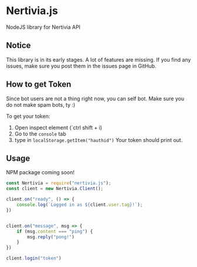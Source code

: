 # Nertivia.js
NodeJS library for Nertivia API

## Notice
This library is in its early stages. A lot of features are missing. If you find any issues, make sure you post them in the issues page in GitHub.

## How to get Token
Since bot users are not a thing right now, you can self bot.
Make sure you do not make spam bots, ty :)

To get your token:
1. Open inspect element (`ctrl shift + i)
2. Go to the `console` tab
3. type in `localStorage.getItem("hauthid")`
Your token should print out.


## Usage

NPM package coming soon!

```js
const Nertivia = require("nertivia.js");
const client = new Nertivia.Client();

client.on("ready", () => {
    console.log(`Logged in as ${client.user.tag}!`);
})


client.on("message", msg => {
    if (msg.content === "ping") {
        msg.reply("pong!")
    }
})

client.login("token")
```
